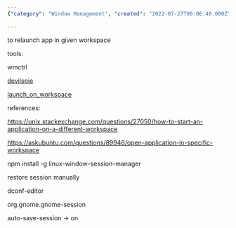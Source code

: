 ```yaml
---
{"category": "Window Management", "created": "2022-07-27T00:06:40.000Z", "date": "2022-07-27 00:06:40", "description": "This article outlines various methods to restore Linux window sessions using tools such as wmctrl, devilspie, and launch_on_workspace. It also provides links to helpful online resources for starting applications in specific workspaces and explains how to manually restore a session by enabling auto-save-session in org.gnome.gnome-session through dconf-editor.", "modified": "2022-08-18T14:57:27.381Z", "tags": ["linux", "restore", "restore session", "service"], "title": "Linux Restore Window Sessions"}

---
```


to relaunch app in given workspace

tools:

wmctrl

[devilspie](https://help.ubuntu.com/community/Devilspie)

[launch_on_workspace](https://github.com/xblahoud/launch_on_workspace)

references:

https://unix.stackexchange.com/questions/27050/how-to-start-an-application-on-a-different-workspace

https://askubuntu.com/questions/89946/open-application-in-specific-workspace

npm install -g linux-window-session-manager

restore session manually

dconf-editor

org.gnome.gnome-session

auto-save-session -> on
